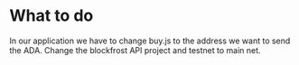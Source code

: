 # What to do

In our application we have to change buy.js to the address we want to send the ADA.
Change the blockfrost API project and testnet to main net.
